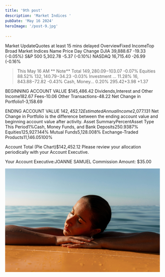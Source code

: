 ```yaml
---
title: '9th post'
description: 'Market Indices '
pubDate: 'May 16 2024'
heroImage: '/post-9.jpg'

---
```

Market UpdateQuotes at least 15 mins delayed
OverviewFixed IncomeTop Broad Market Indices
Name	Price	Day Change
DJIA	39,888.67	 -19.33 (-0.05%)
S&P 500	5,302.78	 -5.37 (-0.10%)
NASDAQ	16,715.40	 -26.99 (-0.16%

> This May 16 AM
> ** Note** 
Total
$149,280.09
-$103.07 -0.07%
Equities
88.52%
$132,140.79
-$34.23 -0.03%
Investment ...
11.28%
$16,843.88
-$72.82 -0.43%
Cash, Money...
0.20%
$295.42
+$3.98 +1.37

BEGINNING ACCOUNT VALUE
$145,486.42
Dividends,Interest and Other
  Income182.67
  Fees-10.06
  Other Transactions-48.22
  Net Change in Portfolio1-3,158.69

  ENDING ACCOUNT VALUE
  $142,452.12
  Estimated Annual Income$2,077.131
   Net Change in Portfolio is the difference between the ending account value and beginning account value after activity.
   Asset SummaryPercentAsset Type
   This Period1%Cash, Money Funds, 
   and Bank Deposits250.9387%
   Equities125,927.144%
   Mutual Funds5,128.008%
   Exchange-Traded Products11,146.05100%
   
   Account Total (Pie Chart)$142,452.12
   Please review your allocation periodically with your Account Executive.
   
   Your Account Executive:JOANNE SAMUEL
   Commission Amount: $35.00  

   ![sunset](/public/blog-placeholder-11.jpg)
